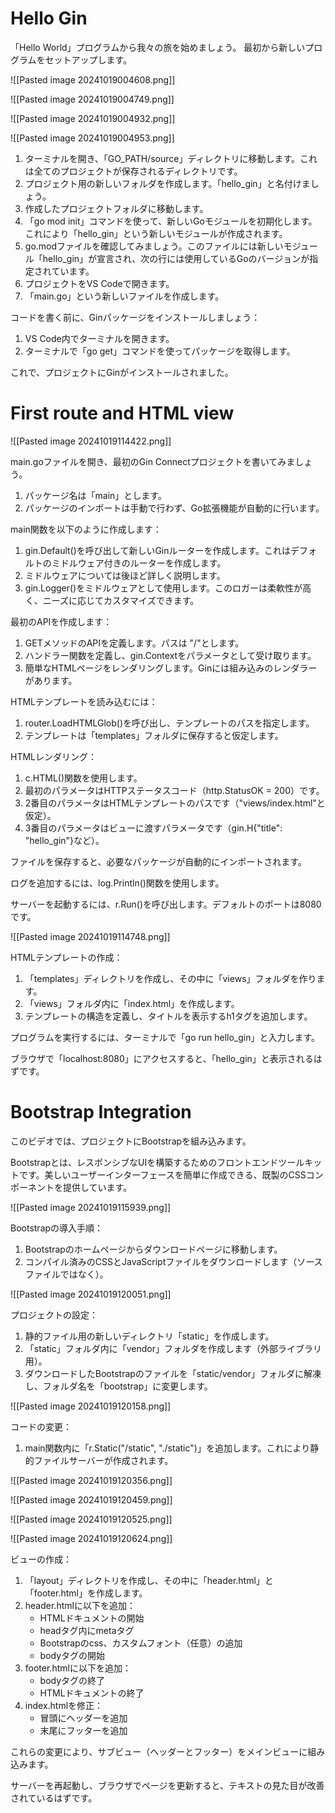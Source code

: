 # Hello Gin
「Hello World」プログラムから我々の旅を始めましょう。 
最初から新しいプログラムをセットアップします。

![[Pasted image 20241019004608.png]]

![[Pasted image 20241019004749.png]]

![[Pasted image 20241019004932.png]]

![[Pasted image 20241019004953.png]]

1. ターミナルを開き、「GO_PATH/source」ディレクトリに移動します。これは全てのプロジェクトが保存されるディレクトリです。
2. プロジェクト用の新しいフォルダを作成します。「hello_gin」と名付けましょう。
3. 作成したプロジェクトフォルダに移動します。
4. 「go mod init」コマンドを使って、新しいGoモジュールを初期化します。これにより「hello_gin」という新しいモジュールが作成されます。
5. go.modファイルを確認してみましょう。このファイルには新しいモジュール「hello_gin」が宣言され、次の行には使用しているGoのバージョンが指定されています。
6. プロジェクトをVS Codeで開きます。
7. 「main.go」という新しいファイルを作成します。

コードを書く前に、Ginパッケージをインストールしましょう：

1. VS Code内でターミナルを開きます。
2. ターミナルで「go get」コマンドを使ってパッケージを取得します。

これで、プロジェクトにGinがインストールされました。
# First route and HTML view

![[Pasted image 20241019114422.png]]

main.goファイルを開き、最初のGin Connectプロジェクトを書いてみましょう。

1. パッケージ名は「main」とします。
2. パッケージのインポートは手動で行わず、Go拡張機能が自動的に行います。

main関数を以下のように作成します：

1. gin.Default()を呼び出して新しいGinルーターを作成します。これはデフォルトのミドルウェア付きのルーターを作成します。
2. ミドルウェアについては後ほど詳しく説明します。
3. gin.Logger()をミドルウェアとして使用します。このロガーは柔軟性が高く、ニーズに応じてカスタマイズできます。

最初のAPIを作成します：

1. GETメソッドのAPIを定義します。パスは "/"とします。
2. ハンドラー関数を定義し、gin.Contextをパラメータとして受け取ります。
3. 簡単なHTMLページをレンダリングします。Ginには組み込みのレンダラーがあります。

HTMLテンプレートを読み込むには：

1. router.LoadHTMLGlob()を呼び出し、テンプレートのパスを指定します。
2. テンプレートは「templates」フォルダに保存すると仮定します。

HTMLレンダリング：

1. c.HTML()関数を使用します。
2. 最初のパラメータはHTTPステータスコード（http.StatusOK = 200）です。
3. 2番目のパラメータはHTMLテンプレートのパスです（"views/index.html"と仮定）。
4. 3番目のパラメータはビューに渡すパラメータです（gin.H{"title": "hello_gin"}など）。

ファイルを保存すると、必要なパッケージが自動的にインポートされます。

ログを追加するには、log.Println()関数を使用します。

サーバーを起動するには、r.Run()を呼び出します。デフォルトのポートは8080です。

![[Pasted image 20241019114748.png]]

HTMLテンプレートの作成：

1. 「templates」ディレクトリを作成し、その中に「views」フォルダを作ります。
2. 「views」フォルダ内に「index.html」を作成します。
3. テンプレートの構造を定義し、タイトルを表示するh1タグを追加します。

プログラムを実行するには、ターミナルで「go run hello_gin」と入力します。

ブラウザで「localhost:8080」にアクセスすると、「hello_gin」と表示されるはずです。

# Bootstrap Integration
このビデオでは、プロジェクトにBootstrapを組み込みます。

Bootstrapとは、レスポンシブなUIを構築するためのフロントエンドツールキットです。美しいユーザーインターフェースを簡単に作成できる、既製のCSSコンポーネントを提供しています。

![[Pasted image 20241019115939.png]]

Bootstrapの導入手順：

1. Bootstrapのホームページからダウンロードページに移動します。
2. コンパイル済みのCSSとJavaScriptファイルをダウンロードします（ソースファイルではなく）。

![[Pasted image 20241019120051.png]]

プロジェクトの設定：

1. 静的ファイル用の新しいディレクトリ「static」を作成します。
2. 「static」フォルダ内に「vendor」フォルダを作成します（外部ライブラリ用）。
3. ダウンロードしたBootstrapのファイルを「static/vendor」フォルダに解凍し、フォルダ名を「bootstrap」に変更します。

![[Pasted image 20241019120158.png]]

コードの変更：

1. main関数内に「r.Static("/static", "./static")」を追加します。これにより静的ファイルサーバーが作成されます。

![[Pasted image 20241019120356.png]]

![[Pasted image 20241019120459.png]]

![[Pasted image 20241019120525.png]]

![[Pasted image 20241019120624.png]]

ビューの作成：

1. 「layout」ディレクトリを作成し、その中に「header.html」と「footer.html」を作成します。
2. header.htmlに以下を追加：
    - HTMLドキュメントの開始
    - headタグ内にmetaタグ
    - Bootstrapのcss、カスタムフォント（任意）の追加
    - bodyタグの開始
3. footer.htmlに以下を追加：
    - bodyタグの終了
    - HTMLドキュメントの終了
4. index.htmlを修正：
    - 冒頭にヘッダーを追加
    - 末尾にフッターを追加

これらの変更により、サブビュー（ヘッダーとフッター）をメインビューに組み込みます。

サーバーを再起動し、ブラウザでページを更新すると、テキストの見た目が改善されているはずです。